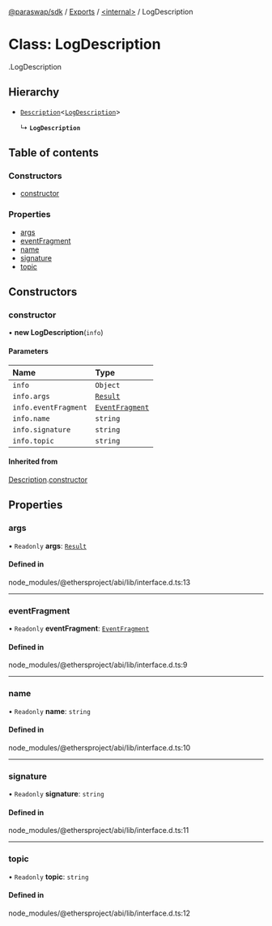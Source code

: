 [@paraswap/sdk](../README.md) / [Exports](../modules.md) / [<internal\>](../modules/internal_.md) / LogDescription

# Class: LogDescription

[<internal>](../modules/internal_.md).LogDescription

## Hierarchy

- [`Description`](internal_.Description.md)<[`LogDescription`](internal_.LogDescription.md)\>

  ↳ **`LogDescription`**

## Table of contents

### Constructors

- [constructor](internal_.LogDescription.md#constructor)

### Properties

- [args](internal_.LogDescription.md#args)
- [eventFragment](internal_.LogDescription.md#eventfragment)
- [name](internal_.LogDescription.md#name)
- [signature](internal_.LogDescription.md#signature)
- [topic](internal_.LogDescription.md#topic)

## Constructors

### constructor

• **new LogDescription**(`info`)

#### Parameters

| Name | Type |
| :------ | :------ |
| `info` | `Object` |
| `info.args` | [`Result`](../interfaces/internal_.Result.md) |
| `info.eventFragment` | [`EventFragment`](internal_.EventFragment.md) |
| `info.name` | `string` |
| `info.signature` | `string` |
| `info.topic` | `string` |

#### Inherited from

[Description](internal_.Description.md).[constructor](internal_.Description.md#constructor)

## Properties

### args

• `Readonly` **args**: [`Result`](../interfaces/internal_.Result.md)

#### Defined in

node_modules/@ethersproject/abi/lib/interface.d.ts:13

___

### eventFragment

• `Readonly` **eventFragment**: [`EventFragment`](internal_.EventFragment.md)

#### Defined in

node_modules/@ethersproject/abi/lib/interface.d.ts:9

___

### name

• `Readonly` **name**: `string`

#### Defined in

node_modules/@ethersproject/abi/lib/interface.d.ts:10

___

### signature

• `Readonly` **signature**: `string`

#### Defined in

node_modules/@ethersproject/abi/lib/interface.d.ts:11

___

### topic

• `Readonly` **topic**: `string`

#### Defined in

node_modules/@ethersproject/abi/lib/interface.d.ts:12
